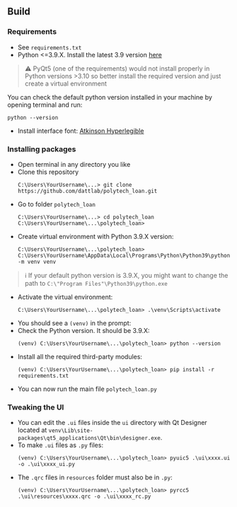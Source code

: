 ## Build

### Requirements
* See `requirements.txt`
* Python <=3.9.X. Install the latest 3.9 version [here](https://www.python.org/downloads/release/python-3913/)

> :warning: PyQt5 (one of the requirements) would not install properly in Python versions >3.10 so better install the required version and just create a virtual environment

You can check the default python version installed in your machine by opening terminal and run:
```
python --version
```
* Install interface font: [Atkinson Hyperlegible](https://brailleinstitute.org/freefont)

### Installing packages
* Open terminal in any directory you like
* Clone this repository
	```
	C:\Users\YourUsername\...> git clone https://github.com/dattlab/polytech_loan.git
	```
* Go to folder `polytech_loan`
	```
	C:\Users\YourUsername\...> cd polytech_loan
	C:\Users\YourUsername\...\polytech_loan>
	```
* Create virtual environment with Python 3.9.X version:
	```
	C:\Users\YourUsername\...\polytech_loan> C:\Users\YourUsername\AppData\Local\Programs\Python\Python39\python.exe -m venv venv
	```

> :information_source: If your default python version is 3.9.X, you might want to change the path to `C:\"Program Files"\Python39\python.exe`

* Activate the virtual environment:
	```
	C:\Users\YourUsername\...\polytech_loan> .\venv\Scripts\activate
	```
* You should see a `(venv)` in the prompt:
* Check the Python version. It should be 3.9.X:
	```
	(venv) C:\Users\YourUsername\...\polytech_loan> python --version
	```
* Install all the required third-party modules:
	```
	(venv) C:\Users\YourUsername\...\polytech_loan> pip install -r requirements.txt
	```
* You can now run the main file `polytech_loan.py`

### Tweaking the UI
* You can edit the `.ui` files inside the `ui` directory with Qt Designer located at `venv\Lib\site-packages\qt5_applications\Qt\bin\designer.exe`.
* To make `.ui` files as `.py` files:
	```
	(venv) C:\Users\YourUsername\...\polytech_loan> pyuic5 .\ui\xxxx.ui -o .\ui\xxxx_ui.py
	```
* The `.qrc` files in `resources` folder must also be in `.py`:
	```
	(venv) C:\Users\YourUsername\...\polytech_loan> pyrcc5 .\ui\resources\xxxx.qrc -o .\ui\xxxx_rc.py
	```

